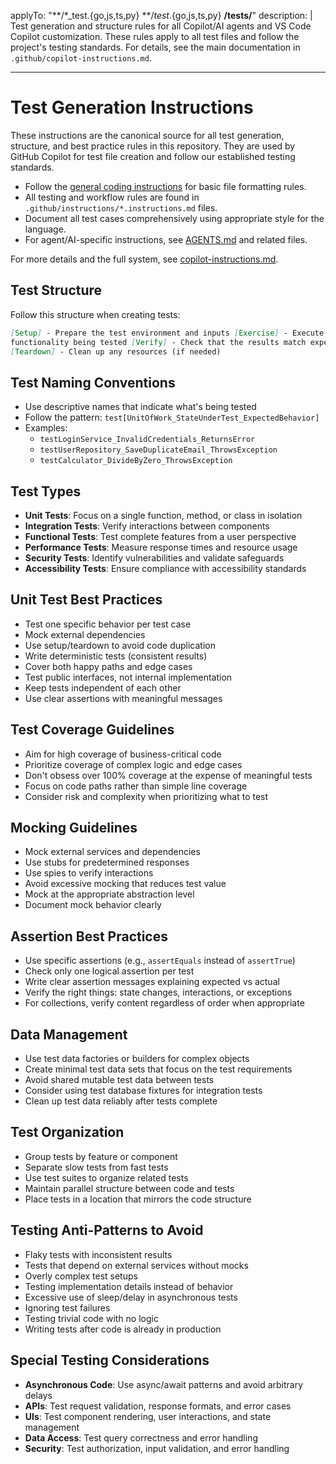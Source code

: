 <!-- file: .github/instructions/test-generation.instructions.md -->
<!-- version: 1.1.0 -->
<!-- guid: test1234-e89b-12d3-a456-426614174000 -->

applyTo: "**/*_test.{go,js,ts,py} **/*test*.{go,js,ts,py} **/tests/**"
description: |
  Test generation and structure rules for all Copilot/AI agents and VS Code Copilot customization. These rules apply to all test files and follow the project's testing standards. For details, see the main documentation in `.github/copilot-instructions.md`.

---

# Test Generation Instructions

These instructions are the canonical source for all test generation, structure,
and best practice rules in this repository. They are used by GitHub Copilot for
test file creation and follow our established testing standards.

- Follow the [general coding instructions](general-coding.instructions.md) for
  basic file formatting rules.
- All testing and workflow rules are found in
  `.github/instructions/*.instructions.md` files.
- Document all test cases comprehensively using appropriate style for the
  language.
- For agent/AI-specific instructions, see [AGENTS.md](../AGENTS.md) and related
  files.

For more details and the full system, see
[copilot-instructions.md](../copilot-instructions.md).

## Test Structure

Follow this structure when creating tests:

```markdown
[Setup] - Prepare the test environment and inputs [Exercise] - Execute the
functionality being tested [Verify] - Check that the results match expectations
[Teardown] - Clean up any resources (if needed)
```

## Test Naming Conventions

- Use descriptive names that indicate what's being tested
- Follow the pattern: `test[UnitOfWork_StateUnderTest_ExpectedBehavior]`
- Examples:
  - `testLoginService_InvalidCredentials_ReturnsError`
  - `testUserRepository_SaveDuplicateEmail_ThrowsException`
  - `testCalculator_DivideByZero_ThrowsException`

## Test Types

- **Unit Tests**: Focus on a single function, method, or class in isolation
- **Integration Tests**: Verify interactions between components
- **Functional Tests**: Test complete features from a user perspective
- **Performance Tests**: Measure response times and resource usage
- **Security Tests**: Identify vulnerabilities and validate safeguards
- **Accessibility Tests**: Ensure compliance with accessibility standards

## Unit Test Best Practices

- Test one specific behavior per test case
- Mock external dependencies
- Use setup/teardown to avoid code duplication
- Write deterministic tests (consistent results)
- Cover both happy paths and edge cases
- Test public interfaces, not internal implementation
- Keep tests independent of each other
- Use clear assertions with meaningful messages

## Test Coverage Guidelines

- Aim for high coverage of business-critical code
- Prioritize coverage of complex logic and edge cases
- Don't obsess over 100% coverage at the expense of meaningful tests
- Focus on code paths rather than simple line coverage
- Consider risk and complexity when prioritizing what to test

## Mocking Guidelines

- Mock external services and dependencies
- Use stubs for predetermined responses
- Use spies to verify interactions
- Avoid excessive mocking that reduces test value
- Mock at the appropriate abstraction level
- Document mock behavior clearly

## Assertion Best Practices

- Use specific assertions (e.g., `assertEquals` instead of `assertTrue`)
- Check only one logical assertion per test
- Write clear assertion messages explaining expected vs actual
- Verify the right things: state changes, interactions, or exceptions
- For collections, verify content regardless of order when appropriate

## Data Management

- Use test data factories or builders for complex objects
- Create minimal test data sets that focus on the test requirements
- Avoid shared mutable test data between tests
- Consider using test database fixtures for integration tests
- Clean up test data reliably after tests complete

## Test Organization

- Group tests by feature or component
- Separate slow tests from fast tests
- Use test suites to organize related tests
- Maintain parallel structure between code and tests
- Place tests in a location that mirrors the code structure

## Testing Anti-Patterns to Avoid

- Flaky tests with inconsistent results
- Tests that depend on external services without mocks
- Overly complex test setups
- Testing implementation details instead of behavior
- Excessive use of sleep/delay in asynchronous tests
- Ignoring test failures
- Testing trivial code with no logic
- Writing tests after code is already in production

## Special Testing Considerations

- **Asynchronous Code**: Use async/await patterns and avoid arbitrary delays
- **APIs**: Test request validation, response formats, and error cases
- **UIs**: Test component rendering, user interactions, and state management
- **Data Access**: Test query correctness and error handling
- **Security**: Test authorization, input validation, and error handling
